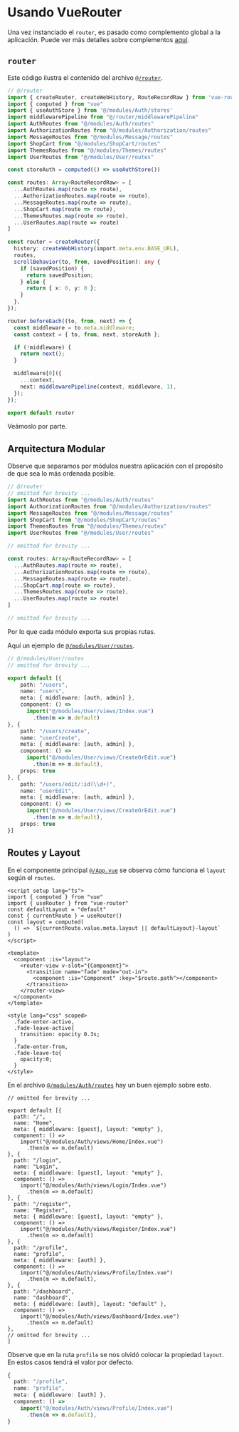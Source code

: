 # Usando VueRouter

Una vez instanciado el `router`, es pasado como complemento global a la aplicación. Puede ver más detalles sobre complementos [aquí](../vue/vue-global-plugins.html).

## `router`

Este código ilustra el contenido del archivo [`@/router`](https://github.com/CaribesTIC/vue-frontend-ts/blob/main/src/router/index.ts).

```ts
// @/router
import { createRouter, createWebHistory, RouteRecordRaw } from 'vue-router'
import { computed } from "vue"
import { useAuthStore } from '@/modules/Auth/stores'
import middlewarePipeline from "@/router/middlewarePipeline"
import AuthRoutes from "@/modules/Auth/routes"
import AuthorizationRoutes from "@/modules/Authorization/routes"
import MessageRoutes from "@/modules/Message/routes"
import ShopCart from "@/modules/ShopCart/routes"
import ThemesRoutes from "@/modules/Themes/routes"
import UserRoutes from "@/modules/User/routes"

const storeAuth = computed(() => useAuthStore())

const routes: Array<RouteRecordRaw> = [
  ...AuthRoutes.map(route => route),
  ...AuthorizationRoutes.map(route => route),
  ...MessageRoutes.map(route => route),
  ...ShopCart.map(route => route),
  ...ThemesRoutes.map(route => route),
  ...UserRoutes.map(route => route)
]

const router = createRouter({
  history: createWebHistory(import.meta.env.BASE_URL),  
  routes,
  scrollBehavior(to, from, savedPosition): any {
    if (savedPosition) {
      return savedPosition;
    } else {
      return { x: 0, y: 0 };
    }
  },
});

router.beforeEach((to, from, next) => {
  const middleware = to.meta.middleware;
  const context = { to, from, next, storeAuth };

  if (!middleware) {
    return next();
  }

  middleware[0]({
    ...context,
    next: middlewarePipeline(context, middleware, 1),
  });
});

export default router
```

Veámoslo por parte.

## Arquitectura Modular

Observe que separamos por módulos nuestra aplicación con el propósito de que sea lo más ordenada posible.

```ts
// @/router
// omitted for brevity ...
import AuthRoutes from "@/modules/Auth/routes"
import AuthorizationRoutes from "@/modules/Authorization/routes"
import MessageRoutes from "@/modules/Message/routes"
import ShopCart from "@/modules/ShopCart/routes"
import ThemesRoutes from "@/modules/Themes/routes"
import UserRoutes from "@/modules/User/routes"

// omitted for brevity ...

const routes: Array<RouteRecordRaw> = [
  ...AuthRoutes.map(route => route),
  ...AuthorizationRoutes.map(route => route),
  ...MessageRoutes.map(route => route),
  ...ShopCart.map(route => route),
  ...ThemesRoutes.map(route => route),
  ...UserRoutes.map(route => route)
]

// omitted for brevity ...
```

Por lo que cada módulo exporta sus propias rutas.

Aquí un ejemplo de [`@/modules/User/routes`](https://github.com/CaribesTIC/vue-frontend-ts/blob/main/src/modules/User/routes/index.ts).

```ts
// @/modules/User/routes
// omitted for brevity ...

export default [{
    path: "/users",
    name: "users",
    meta: { middleware: [auth, admin] },
    component: () =>
      import("@/modules/User/views/Index.vue")
        .then(m => m.default)
}, {
    path: "/users/create",
    name: "userCreate",
    meta: { middleware: [auth, admin] },
    component: () =>
      import("@/modules/User/views/CreateOrEdit.vue")
        .then(m => m.default),
    props: true
}, {
    path: "/users/edit/:id(\\d+)",
    name: "userEdit",
    meta: { middleware: [auth, admin] },
    component: () =>
      import("@/modules/User/views/CreateOrEdit.vue")
        .then(m => m.default),
    props: true
}]
```

## Routes y Layout

En el componente principal [`@/App.vue`](https://github.com/CaribesTIC/vue-frontend-ts/blob/main/src/App.vue) se observa cómo funciona el `layout` según el `routes`.

```vue{6,7,8,12,13}
<script setup lang="ts">
import { computed } from "vue"
import { useRouter } from "vue-router"
const defaultLayout = "default"
const { currentRoute } = useRouter()
const layout = computed(
  () => `${currentRoute.value.meta.layout || defaultLayout}-layout`
)
</script>

<template>
  <component :is="layout">
    <router-view v-slot="{Component}">
      <transition name="fade" mode="out-in">
        <component :is="Component" :key="$route.path"></component>
      </transition>
    </router-view>
  </component>
</template>

<style lang="css" scoped>
  .fade-enter-active,
  .fade-leave-active{
    transition: opacity 0.3s;
  }
  .fade-enter-from,
  .fade-leave-to{
    opacity:0;
  }
</style>
```

En el archivo [`@/modules/Auth/routes`](https://github.com/CaribesTIC/vue-frontend-ts/blob/main/src/modules/Auth/routes/index.ts) hay un buen ejemplo sobre esto.

```ts{6,14,21,28,36}
// omitted for brevity ...

export default [{
  path: "/",
  name: "Home",     
  meta: { middleware: [guest], layout: "empty" },      
  component: () =>
    import("@/modules/Auth/views/Home/Index.vue")
      .then(m => m.default)
}, {
  path: "/login",
  name: "Login",
  meta: { middleware: [guest], layout: "empty" },
  component: () =>
    import("@/modules/Auth/views/Login/Index.vue")
      .then(m => m.default)
}, {
  path: "/register",
  name: "Register",    
  meta: { middleware: [guest], layout: "empty" },
  component: () =>
    import("@/modules/Auth/views/Register/Index.vue")
      .then(m => m.default)
}, {
  path: "/profile",
  name: "profile",
  meta: { middleware: [auth] },
  component: () =>
    import("@/modules/Auth/views/Profile/Index.vue")
      .then(m => m.default),
}, {
  path: "/dashboard",
  name: "dashboard",
  meta: { middleware: [auth], layout: "default" },
  component: () =>
    import("@/modules/Auth/views/Dashboard/Index.vue")
      .then(m => m.default)
},
// omitted for brevity ...
]
```

Observe que en la ruta `profile` se nos olvidó colocar la propiedad `layout`. En estos casos tendrá el valor por defecto.

```ts
{
  path: "/profile",
  name: "profile",
  meta: { middleware: [auth] },
  component: () =>
    import("@/modules/Auth/views/Profile/Index.vue")
      .then(m => m.default),
}
```

